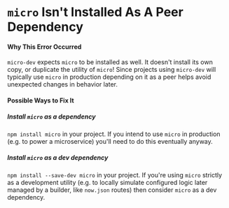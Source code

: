 # `micro` Isn't Installed As A Peer Dependency

#### Why This Error Occurred

`micro-dev` expects `micro` to be installed as well. It doesn't install its own copy, or duplicate the utility of `micro`! Since projects using `micro-dev` will typically use `micro` in production depending on it as a peer helps avoid unexpected changes in behavior later.

#### Possible Ways to Fix It

##### Install `micro` as a dependency
`npm install micro` in your project. If you intend to use `micro` in production (e.g. to power a microservice) you'll need to do this eventually anyway.

##### Install `micro` as a dev dependency
`npm install --save-dev micro` in your project. If you're using `micro` strictly as a development utility (e.g. to locally simulate configured logic later managed by a builder, like `now.json` routes) then consider `micro` as a dev dependency.
